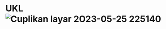 # UKL![Cuplikan layar 2023-05-25 225140](https://github.com/inggrid13/UKL/assets/99938094/0269d9c8-932f-4e30-97c1-62587bdacc56)
